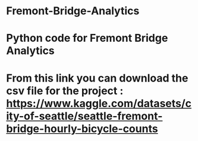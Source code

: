 # Fremont-Bridge-Analytics
# Python code for Fremont Bridge Analytics
# From this link you can download the csv file for the project : https://www.kaggle.com/datasets/city-of-seattle/seattle-fremont-bridge-hourly-bicycle-counts
